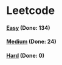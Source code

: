 # Leetcode

<h4><a href="https://github.com/lon-yang/leetcode/blob/master/docs/Easy.md">Easy</a>  (Done: 134)</h4>
<h4><a href="https://github.com/lon-yang/leetcode/blob/master/docs/Medium.md">Medium</a>  (Done: 24)</h4>
<h4><a href="https://github.com/lon-yang/leetcode/blob/master/docs/Hard.md">Hard</a>  (Done: 0)</h4>